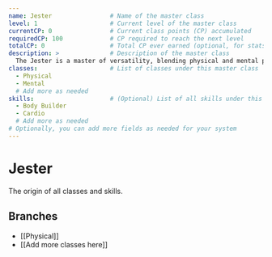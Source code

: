```yaml
---
name: Jester                # Name of the master class
level: 1                    # Current level of the master class
currentCP: 0                # Current class points (CP) accumulated
requiredCP: 100             # CP required to reach the next level
totalCP: 0                  # Total CP ever earned (optional, for stats)
description: >              # Description of the master class
  The Jester is a master of versatility, blending physical and mental prowess.
classes:                    # List of classes under this master class
  - Physical
  - Mental
  # Add more as needed
skills:                     # (Optional) List of all skills under this master class
  - Body Builder
  - Cardio
  # Add more as needed
# Optionally, you can add more fields as needed for your system
---
```


# Jester

The origin of all classes and skills.

## Branches
- [[Physical]]
- [[Add more classes here]]